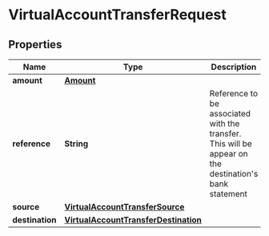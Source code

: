 

# VirtualAccountTransferRequest


## Properties

Name | Type | Description | Notes
------------ | ------------- | ------------- | -------------
**amount** | [**Amount**](Amount.md) |  | 
**reference** | **String** | Reference to be associated with the transfer. This will be appear on the destination&#39;s bank statement | 
**source** | [**VirtualAccountTransferSource**](VirtualAccountTransferSource.md) |  | 
**destination** | [**VirtualAccountTransferDestination**](VirtualAccountTransferDestination.md) |  | 



